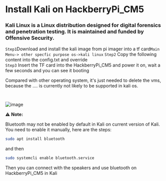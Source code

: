 # Install Kali on HackberryPi_CM5

### Kali Linux is a Linux distribution designed for digital forensics and penetration testing. It is maintained and funded by Offensive Security.

```Step1```Download and install the kali image from pi imager into a tf card```Main Menu-> other specfic purpose os->kali linux```
```Step2``` Copy the following content into the config.txt and override  
```Step3``` Insert the TF card into the HackberryPi_CM5 and power it on, wait a few seconds and you can see it booting  

Compared with other operating system, it's just needed to delete the vms, because the .... is currently not likely to be supported in kali os.


```sh



```

![image](https://github.com/user-attachments/assets/7e2cc7c9-229a-4705-bc1a-f41f50b99973)

⚠️ **Note:**  

Bluetooth may not be enabled by default in Kali on current version of Kali. You need to enable it manually, here are the steps:

```sh
sudo apt install bluetooth
```
and then
```sh
sudo systemcli enable bluetooth.service
```
Then you can connect with the speakers and use bluetooth on HackberryPi_CM5 in Kali
